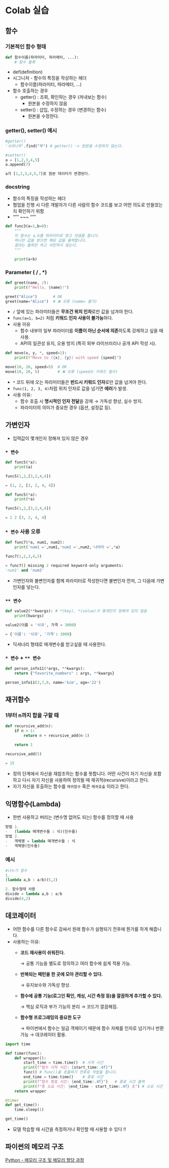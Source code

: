 # Colab 실습

## 함수

### 기본적인 함수 형태

```python
def 함수이름(파라미터, 파라메터, ...):
    # 함수 블록
```

- def(definition)
- 시그니처 - 함수의 특징을 작성하는 헤더
    - 함수이름(파라미터, 파라메터, ...)
- 함수 호출하는 경우
    - getter() : 조회, 확인하는 경우 (꺼내보는 함수)
        - 원본을 수정하지 않음
    - setter() : 삽입, 수정하는 경우 (변경하는 함수)
        - 원본을 수정한다.

### getter(), setter() 예시

```python
#getter()
'사과나무'.find("무") # getter() -> 원본을 수정하지 않는다.

#setter()
a = [1,2,3,4,5]
a.append(7)

a가 [1,2,3,4,5,7]로 원본 데이터가 변경된다.
```

### docstring

- 함수의 특징을 작성하는 헤더
- 협업을 진행 시 다른 개발자가 다른 사람의 함수 코드를 보고 어떤 의도로 만들었는지 확인하기 위함
- “”” ~~~ “””

```python
def func3(a=1,b=0): 
    """
    이 함수는 a,b를 파라미터로 받고 덧셈을 합니다.
    하나만 값을 받으면 해당 값을 출력합니다.
    결과는 출력만 하고 리턴하지 않는다.
    """

    print(a+b)
```

### Parameter ( / , *)

```python
def greet(name, /):
    print(f"Hello, {name}!")

greet("Alice")       # OK
greet(name="Alice")  # ❌ 오류 (name= 불가)
```

- `/` 앞에 있는 파라미터들은 **무조건 위치 인자**로만 값을 넘겨야 한다.
- `func(a=1, b=2)` 처럼 **키워드 인자 사용이 불가능**하다.
- 사용 이유
    - 함수 내부의 일부 파라미터를 **이름이 아닌 순서에 의존**하도록 강제하고 싶을 때 사용.
    - API의 일관성 유지, 오용 방지 (특히 외부 라이브러리나 공개 API 작성 시).
    

```python
def move(x, y, *, speed=1):
    print(f"Move to ({x}, {y}) with speed {speed}")

move(10, 20, speed=5)  # OK
move(10, 20, 5)        # ❌ 오류 (speed는 키워드 필수)
```

- `*` 코드 뒤에 오는 파라미터들은 **반드시 키워드 인자**로만 값을 넘겨야 한다.
- `func(1, 2, 3, 4)`처럼 위치 인자로 값을 넘기면 **에러**가 발생.
- 사용 이유:
    - 함수 호출 시 **명시적인 인자 전달**을 강제 → 가독성 향상, 실수 방지.
    - 파라미터의 의미가 중요한 경우 (옵션, 설정값 등).

## 가변인자

- 입력값이 몇개인지 정해져 있지 않은 경우

### `* 변수`

```python
def func5(*a):
    print(a)

func5(1,2,[3,2,4,4])

= (1, 2, [3, 2, 4, 4])
```

```python
def func5(*a):
    print(*a)

func5(1,2,[3,2,4,4])

= 1 2 [3, 2, 4, 4]
```

### `* 변수` 사용 오류

```python
def func7(*a, num1, num2):
    print('num1 =',num1,'num2 =',num2,'나머지 =',*a)

func7(1,2,3,4,5)

= func7() missing 2 required keyword-only arguments: 
'num1' and 'num2'
```

- 가변인자와 불변인자를 함께 파라미터로 작성한다면 불변인자 먼저, 그 다음에 가변인자를 넣는다.

### `** 변수`

```python
def value2(**kwargs): # *(key), *(value)가 몇개인지 정해져 있지 않음
    print(kwargs)

value2(이름 = '사과', 가격 = 3000)

= {'이름': '사과', '가격': 3000}

```

- 딕셔너리 형태로 매개변수를 받고싶을 때 사용한다.

### `* 변수` + `** 변수`

```python
def person_info11(*args, **kwargs):
    return {"favorite_numbers" : args, **kwargs}

person_info11(3,7,9, name='kim', age='22')
```

## 재귀함수

### 1부터 n까지 합을 구할 때

```python
def recursive_add(n):
    if n > 1:
        return n + recursive_add(n-1)

    return 1
    
recursive_add(5)

= 15
```

- 정의 단계에서 자신을 재참조하는 함수를 뜻합니다. 어떤 사건이 자기 자신을 포함하고 다시 자기 자신을 사용하여 정의될 때 재귀적(recursive)이라고 한다.
- 자기 자신을 호출하는 함수를 `재귀함수` 혹은 `재귀호출` 이라고 한다.

## 익명함수(Lambda)

- 한번 사용하고 버리는 (변수명 없어도 되는) 함수를 정의할 때 사용

```python
방법 1.
-   (lambda 매개변수들 : 식)(인수들)
방법 2.
-   객체명 = lambda 매개변수들 : 식
-   객체명(인수들)
```

### 예시

```python
#나누기 함수
1. 
(lambda a,b : a/b)(5,2)

2. 함수형태 사용
divide = lambda a,b : a/b
divide(4,2)
```

## 데코레이터

- 어떤 함수를 다른 함수로 감싸서 원래 함수가 실행되기 전후에 뭔가를 하게 해줍니다.
- 사용하는 이유:
    - **코드 재사용이 쉬워진다.**
        
        → 공통 기능을 별도로 정의하고 여러 함수에 쉽게 적용 가능.
        
    - **반복되는 패턴을 한 곳에 모아 관리할 수 있다.**
        
        → 유지보수와 가독성 향상.
        
    - **함수에 공통 기능(로그인 확인, 캐싱, 시간 측정 등)을 깔끔하게 추가할 수 있다.**
        
        → 핵심 로직과 부가 기능의 분리 → 코드가 깔끔해짐.
        
    - **함수형 프로그래밍의 중요한 도구**
        
        → 파이썬에서 함수는 일급 객체이기 때문에 함수 자체를 인자로 넘기거나 반환 가능 → 데코레이터 활용.
        

```python
import time

def timer(func): 
    def wrapper():
        start_time = time.time()  # 시작 시간
        print(f"함수 시작 시간: {start_time:.4f}") 
        func() # func()을 호출하기 전후로 작업을 합니다.
        end_time = time.time()    # 종료 시간
        print(f"함수 종료 시간: {end_time:.4f}")   # 종료 시간 출력 
        print(f"총 소요 시간: {end_time - start_time:.4f} 초") # 소요 시간 출력 
    return wrapper

@timer
def get_time():
    time.sleep(1)

get_time()
```

- 모델 학습할 때 시간을 측정하거나 확인할 때 사용할 수 있다 !!

## 파이썬의 메모리 구조

[Python - 메모리 구조 및 메모리 할당 과정](https://woochan-autobiography.tistory.com/867)